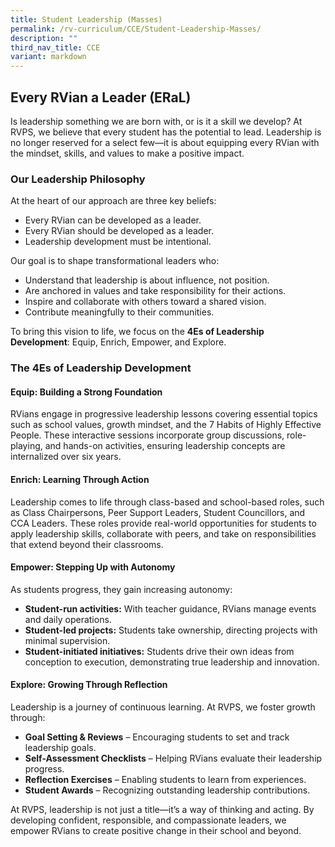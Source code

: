 ```yaml
---
title: Student Leadership (Masses)
permalink: /rv-curriculum/CCE/Student-Leadership-Masses/
description: ""
third_nav_title: CCE
variant: markdown
---
```

<h2>Every RVian a Leader (ERaL)</h2>

<p>Is leadership something we are born with, or is it a skill we develop? At RVPS, we believe that every student has the potential to lead. Leadership is no longer reserved for a select few—it is about equipping every RVian with the mindset, skills, and values to make a positive impact.</p>


<h3>Our Leadership Philosophy</h3>
<p>At the heart of our approach are three key beliefs:</p>
<ul>
  <li>Every RVian can be developed as a leader.</li>
  <li>Every RVian should be developed as a leader.</li>
  <li>Leadership development must be intentional.</li>
</ul>

<p>Our goal is to shape transformational leaders who:</p>
<ul>
  <li>Understand that leadership is about influence, not position.</li>
  <li>Are anchored in values and take responsibility for their actions.</li>
  <li>Inspire and collaborate with others toward a shared vision.</li>
  <li>Contribute meaningfully to their communities.</li>
</ul>

<p>To bring this vision to life, we focus on the <strong>4Es of Leadership Development</strong>: Equip, Enrich, Empower, and Explore.</p>


<h3>The 4Es of Leadership Development</h3>


<h4>Equip: Building a Strong Foundation</h4>
<p>RVians engage in progressive leadership lessons covering essential topics such as school values, growth mindset, and the 7 Habits of Highly Effective People. These interactive sessions incorporate group discussions, role-playing, and hands-on activities, ensuring leadership concepts are internalized over six years.</p>


<h4>Enrich: Learning Through Action</h4>
<p>Leadership comes to life through class-based and school-based roles, such as Class Chairpersons, Peer Support Leaders, Student Councillors, and CCA Leaders. These roles provide real-world opportunities for students to apply leadership skills, collaborate with peers, and take on responsibilities that extend beyond their classrooms.</p>


<h4>Empower: Stepping Up with Autonomy</h4>
<p>As students progress, they gain increasing autonomy:</p>
<ul>
  <li><strong>Student-run activities:</strong> With teacher guidance, RVians manage events and daily operations.</li>
  <li><strong>Student-led projects:</strong> Students take ownership, directing projects with minimal supervision.</li>
  <li><strong>Student-initiated initiatives:</strong> Students drive their own ideas from conception to execution, demonstrating true leadership and innovation.</li>
</ul>


<h4>Explore: Growing Through Reflection</h4>
<p>Leadership is a journey of continuous learning. At RVPS, we foster growth through:</p>
<ul>
  <li><strong>Goal Setting &amp; Reviews</strong> – Encouraging students to set and track leadership goals.</li>
  <li><strong>Self-Assessment Checklists</strong> – Helping RVians evaluate their leadership progress.</li>
  <li><strong>Reflection Exercises</strong> – Enabling students to learn from experiences.</li>
  <li><strong>Student Awards</strong> – Recognizing outstanding leadership contributions.</li>
</ul>


<p>At RVPS, leadership is not just a title—it’s a way of thinking and acting. By developing confident, responsible, and compassionate leaders, we empower RVians to create positive change in their school and beyond.</p>